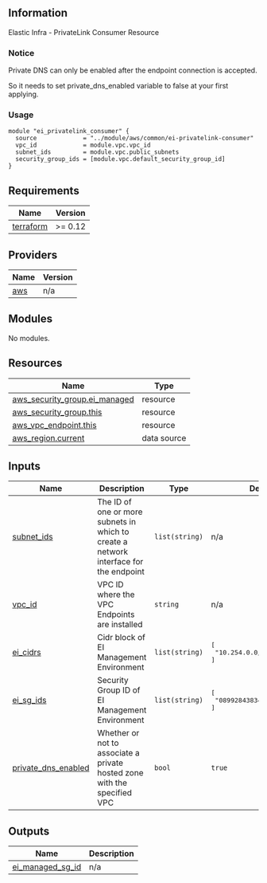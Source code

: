 ## Information

Elastic Infra - PrivateLink Consumer Resource

### Notice

Private DNS can only be enabled after the endpoint connection is accepted.

So it needs to set private_dns_enabled variable to false at your first applying.

### Usage

```hcl
module "ei_privatelink_consumer" {
  source             = "../module/aws/common/ei-privatelink-consumer"
  vpc_id             = module.vpc.vpc_id
  subnet_ids         = module.vpc.public_subnets
  security_group_ids = [module.vpc.default_security_group_id]
}
```

<!-- BEGINNING OF PRE-COMMIT-TERRAFORM DOCS HOOK -->
## Requirements

| Name | Version |
|------|---------|
| <a name="requirement_terraform"></a> [terraform](#requirement\_terraform) | >= 0.12 |

## Providers

| Name | Version |
|------|---------|
| <a name="provider_aws"></a> [aws](#provider\_aws) | n/a |

## Modules

No modules.

## Resources

| Name | Type |
|------|------|
| [aws_security_group.ei_managed](https://registry.terraform.io/providers/hashicorp/aws/latest/docs/resources/security_group) | resource |
| [aws_security_group.this](https://registry.terraform.io/providers/hashicorp/aws/latest/docs/resources/security_group) | resource |
| [aws_vpc_endpoint.this](https://registry.terraform.io/providers/hashicorp/aws/latest/docs/resources/vpc_endpoint) | resource |
| [aws_region.current](https://registry.terraform.io/providers/hashicorp/aws/latest/docs/data-sources/region) | data source |

## Inputs

| Name | Description | Type | Default | Required |
|------|-------------|------|---------|:--------:|
| <a name="input_subnet_ids"></a> [subnet\_ids](#input\_subnet\_ids) | The ID of one or more subnets in which to create a network interface for the endpoint | `list(string)` | n/a | yes |
| <a name="input_vpc_id"></a> [vpc\_id](#input\_vpc\_id) | VPC ID where the VPC Endpoints are installed | `string` | n/a | yes |
| <a name="input_ei_cidrs"></a> [ei\_cidrs](#input\_ei\_cidrs) | Cidr block of EI Management Environment | `list(string)` | <pre>[<br>  "10.254.0.0/23"<br>]</pre> | no |
| <a name="input_ei_sg_ids"></a> [ei\_sg\_ids](#input\_ei\_sg\_ids) | Security Group ID of EI Management Environment | `list(string)` | <pre>[<br>  "089928438340/sg-3845ff5c"<br>]</pre> | no |
| <a name="input_private_dns_enabled"></a> [private\_dns\_enabled](#input\_private\_dns\_enabled) | Whether or not to associate a private hosted zone with the specified VPC | `bool` | `true` | no |

## Outputs

| Name | Description |
|------|-------------|
| <a name="output_ei_managed_sg_id"></a> [ei\_managed\_sg\_id](#output\_ei\_managed\_sg\_id) | n/a |

<!-- END OF PRE-COMMIT-TERRAFORM DOCS HOOK -->
